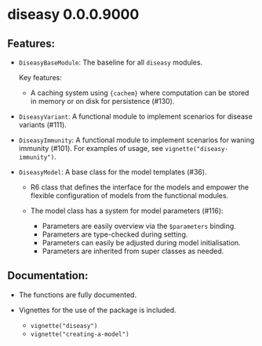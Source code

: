 # diseasy 0.0.0.9000

## Features:

* `DiseasyBaseModule`: The baseline for all `diseasy` modules.

  Key features:
  * A caching system using `{cachem}` where computation can be stored in memory or on disk for persistence (#130).

* `DiseasyVariant`: A functional module to implement scenarios for disease variants (#111).

* `DiseasyImmunity`: A functional module to implement scenarios for waning immunity (#101).
  For examples of usage, see `vignette("diseasy-immunity")`.

* `DiseasyModel`: A base class for the model templates (#36).
  * R6 class that defines the interface for the models and empower the flexible configuration of models from the
    functional modules.

  * The model class has a system for model parameters (#116):
    * Parameters are easily overview via the `$parameters` binding.
    * Parameters are type-checked during setting.
    * Parameters can easily be adjusted during model initialisation.
    * Parameters are inherited from super classes as needed.

## Documentation:

* The functions are fully documented.

* Vignettes for the use of the package is included.
  - `vignette("diseasy")`
  - `vignette("creating-a-model")`
